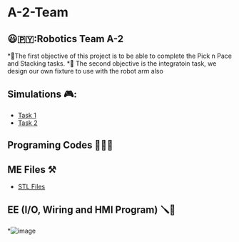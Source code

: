 # A-2-Team
## 😃🇵🇾:Robotics Team A-2
*📍The first objective of this project is to be able to complete the Pick n Pace and Stacking tasks.
*📍 The second objective is the integratoin task, we design our own fixture to use with the robot arm also 

## Simulations 🎮:
* [Task 1](https://github.com/Skylinexs/A-2-Team/blob/main/Task1%20Simulation%20mp4.mp4)
* [Task 2](https://github.com/Skylinexs/A-2-Team/blob/main/Task2%20Simulation.mp4)
## Programing Codes 👨🏻‍💻

## ME Files ⚒️
* [STL Files](https://github.com/Skylinexs/A-2-Team/tree/main/3D%20Files)
## EE (I/O, Wiring and HMI Program) 🪛🔌
*![image](https://github.com/Skylinexs/A-2-Team/assets/152862499/7e330766-06bc-427e-82fe-484514557a2d)

